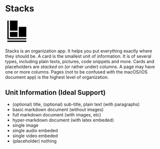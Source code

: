 # Stacks

<img src='logo-256.png' width='15%'>

Stacks is an organization app. It helps you put everything exactly where they should be. A card is the smallest unit of information. It is of several types, including plain texts, pictures, code snippets and more. Cards and placeholders are *stacked* on (or rather under) columns. A page may have one or more columns. Pages (not to be confused with the macOS/iOS document app) is the highest level of organization.

## Unit Information (Ideal Support)

- (optional) title, (optional) sub-title, plain text (with paragraphs)
- basic markdown document (without images)
- full markdown document (with images, etc)
- hyper-markdown document (with latex embeded)
- single image
- single audio embeded
- single video embeded
- (placeholder) nothing
